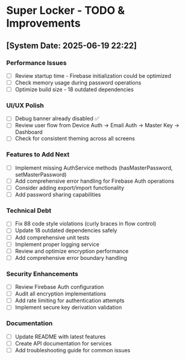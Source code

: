 # Super Locker - TODO & Improvements

## [System Date: 2025-06-19 22:22]

### Performance Issues
- [ ] Review startup time - Firebase initialization could be optimized
- [ ] Check memory usage during password operations
- [ ] Optimize build size - 18 outdated dependencies

### UI/UX Polish  
- [ ] Debug banner already disabled ✅
- [ ] Review user flow from Device Auth → Email Auth → Master Key → Dashboard
- [ ] Check for consistent theming across all screens

### Features to Add Next
- [ ] Implement missing AuthService methods (hasMasterPassword, setMasterPassword)
- [ ] Add comprehensive error handling for Firebase Auth operations
- [ ] Consider adding export/import functionality
- [ ] Add password sharing capabilities

### Technical Debt
- [ ] Fix 88 code style violations (curly braces in flow control)
- [ ] Update 18 outdated dependencies safely
- [ ] Add comprehensive unit tests
- [ ] Implement proper logging service
- [ ] Review and optimize encryption performance
- [ ] Add comprehensive error boundary handling

### Security Enhancements
- [ ] Review Firebase Auth configuration 
- [ ] Audit all encryption implementations
- [ ] Add rate limiting for authentication attempts
- [ ] Implement secure key derivation validation

### Documentation
- [ ] Update README with latest features
- [ ] Create API documentation for services
- [ ] Add troubleshooting guide for common issues 